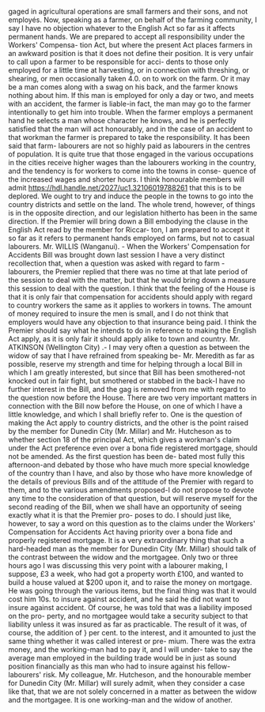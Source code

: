 gaged in agricultural operations are small farmers and their sons, and not employés. Now, speaking as a farmer, on behalf of the farming community, I say I have no objection whatever to the English Act so far as it affects permanent hands. We are prepared to accept all responsibility under the Workers' Compensa- tion Act, but where the present Act places farmers in an awkward position is that it does not define their position. It is very unfair to call upon a farmer to be responsible for acci- dents to those only employed for a little time at harvesting, or in connection with threshing, or shearing, or men occasionally taken 4.0. on to work on the farm. Or it may be a man comes along with a swag on his back, and the farmer knows nothing about him. If this man is employed for only a day or two, and meets with an accident, the farmer is liable-in fact, the man may go to the farmer intentionally to get him into trouble. When the farmer employs a permanent hand he selects a man whose character he knows, and he is perfectly satisfied that the man will act honourably, and in the case of an accident to that workman the farmer is prepared to take the responsibility. It has been said that farm- labourers are not so highly paid as labourers in the centres of population. It is quite true that those engaged in the various occupations in the cities receive higher wages than the labourers working in the country, and the tendency is for workers to come into the towns in conse- quence of the increased wages and shorter hours. I think honourable members will admit https://hdl.handle.net/2027/uc1.32106019788261 that this is to be deplored. We ought to try and induce the people in the towns to go into the country districts and settle on the land. The whole trend, however, of things is in the opposite direction, and our legislation hitherto has been in the same direction. If the Premier will bring down a Bill embodying the clause in the English Act read by the member for Riccar- ton, I am prepared to accept it so far as it refers to permanent hands employed on farms, but not to casual labourers. Mr. WILLIS (Wanganui). - When the Workers' Compensation for Accidents Bill was brought down last session I have a very distinct recollection that, when a question was asked with regard to farm -labourers, the Premier replied that there was no time at that late period of the session to deal with the matter, but that he would bring down a measure this session to deal with the question. I think that the feeling of the House is that it is only fair that compensation for accidents should apply with regard to country workers the same as it applies to workers in towns. The amount of money required to insure the men is small, and I do not think that employers would have any objection to that insurance being paid. I think the Premier should say what he intends to do in reference to making the English Act apply, as it is only fair it should apply alike to town and country. Mr. ATKINSON (Wellington City) .- I may very often a question as between the widow of say that I have refrained from speaking be- Mr. Meredith as far as possible, reserve my strength and time for helping through a local Bill in which I am greatly interested, but since that Bill has been smothered-not knocked out in fair fight, but smothered or stabbed in the back-I have no further interest in the Bill, and the gag is removed from me with regard to the question now before the House. There are two very important matters in connection with the Bill now before the House, on one of which I have a little knowledge, and which I shall briefly refer to. One is the question of making the Act apply to country districts, and the other is the point raised by the member for Dunedin City (Mr. Millar) and Mr. Hutcheson as to whether section 18 of the principal Act, which gives a workman's claim under the Act preference even over a bona fide registered mortgage, should not be amended. As the first question has been de- bated most fully this afternoon-and debated by those who have much more special knowledge of the country than I have, and also by those who have more knowledge of the details of previous Bills and of the attitude of the Premier with regard to them, and to the various amendments proposed-I do not propose to devote any time to the consideration of that question, but will reserve myself for the second reading of the Bill, when we shall have an opportunity of seeing exactly what it is that the Premier pro- poses to do. I should just like, however, to say a word on this question as to the claims under the Workers' Compensation for Accidents Act having priority over a bona fide and properly registered mortgage. It is a very extraordinary thing that such a hard-headed man as the member for Dunedin City (Mr. Millar) should talk of the contrast between the widow and the mortgagee. Only two or three hours ago I was discussing this very point with a labourer making, I suppose, £3 a week, who had got a property worth £100, and wanted to build a house valued at $200 upon it, and to raise the money on mortgage. He was going through the various items, but the final thing was that it would cost him 10s. to insure against accident, and he said he did not want to insure against accident. Of course, he was told that was a liability imposed on the pro- perty, and no mortgagee would take a security subject to that liability unless it was insured as far as practicable. The result of it was, of course, the addition of } per cent. to the interest, and it amounted to just the same thing whether it was called interest or pre- mium. There was the extra money, and the working-man had to pay it, and I will under- take to say the average man employed in the building trade would be in just as sound position financially as this man who had to insure against his fellow-labourers' risk. My colleague, Mr. Hutcheson, and the honourable member for Dunedin City (Mr. Millar) will surely admit, when they consider a case like that, that we are not solely concerned in a matter as between the widow and the mortgagee. It is one working-man and the widow of another. 